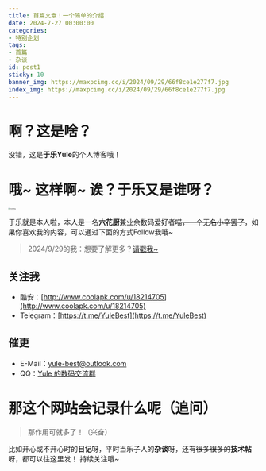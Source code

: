 ```yaml
---
title: 首篇文章！一个简单的介绍
date: 2024-7-27 00:00:00
categories:
- 特别企划
tags:
- 首篇
- 杂谈
id: post1
sticky: 10
banner_img: https://maxpcimg.cc/i/2024/09/29/66f8ce1e277f7.jpg
index_img: https://maxpcimg.cc/i/2024/09/29/66f8ce1e277f7.jpg
---
```


# 啊？这是啥？

没错，这是**于乐Yule**的个人博客哦！
# 哦~ 这样啊~ 诶？于乐又是谁呀？
<img src="https://img.picgo.net/2024/07/27/touxiangf714cb57449eb4a6.jpg" alt="touxiang" style="zoom:20%;" />

于乐就是本人啦，本人是一名**六花厨**兼业余数码爱好者喵~~，一个无名小卒罢了~~，如果你喜欢我的内容，可以通过下面的方式Follow我哦~

> 2024/9/29的我：想要了解更多？[请戳我~](https://yulebest.github.io/about/)

## 关注我

- 酷安：[http://www.coolapk.com/u/18214705](http://www.coolapk.com/u/18214705)
- Telegram：[https://t.me/YuleBest](https://t.me/YuleBest)
## 催更

- E-Mail：yule-best@outlook.com
- QQ：[Yule 的数码交流群](http://qm.qq.com/cgi-bin/qm/qr?_wv=1027&k=60YAsZK3jwXC4mMykJIXGRPRrTsK5i8K&authKey=L%2BXziaWnvt%2BZVWDPIEq1dbe5rLxtL70SgQEzGWzxo5A88xHDy0AsD8amoiIBZcJo&noverify=0&group_code=570243407)
# 那这个网站会记录什么呢（追问）
> 那作用可就多了！（兴奋）

比如开心或不开心时的**日记**呀，平时当乐子人的**杂谈**呀，还有~~很多很多的~~**技术帖**呀，都可以往这里发！
持续关注哦~
